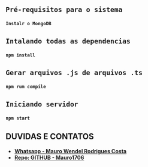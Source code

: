 ## `Pré-requisitos para o sistema`
#### `Instalr o MongoDB`

## `Intalando todas as dependencias`
#### `npm install`

## `Gerar arquivos .js de arquivos .ts`
#### `npm rum compile`

## `Iniciando servidor`
#### `npm start`


## DUVIDAS E CONTATOS
- **[Whatsapp - Mauro Wendel Rodrigues Costa ](https://api.whatsapp.com/send?phone=5561983486393)**
- **[Repo: GITHUB - Mauro1706 ](https://github.com/Mauro1706)**
